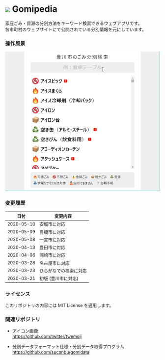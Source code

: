 # ![](favicon.ico) Gomipedia

家庭ごみ・資源の分別方法をキーワード検索できるウェブアプリです。  
各市町村のウェブサイトにて公開されている分別情報を元にしています。

### 操作風景

![操作風景](gomipedia_screencapture.gif)

### 変更履歴

日付       | 変更内容
-----------|------------------------------
2020-05-10 | 安城市に対応
2020-05-09 | 豊橋市に対応
2020-05-08 | 一宮市に対応
2020-04-13 | 豊田市に対応
2020-04-06 | 岡崎市に対応
2020-03-28 | 名古屋市に対応
2020-03-23 | ひらがなでの検索に対応
2020-03-21 | 初版 (豊川市に対応)

### ライセンス

このリポジトリの内容には MIT License を適用します。

### 関連リポジトリ

* アイコン画像  
https://github.com/twitter/twemoji  

* 分別データフォーマット仕様・分別データ取得プログラム  
https://github.com/suconbu/gomidata  
